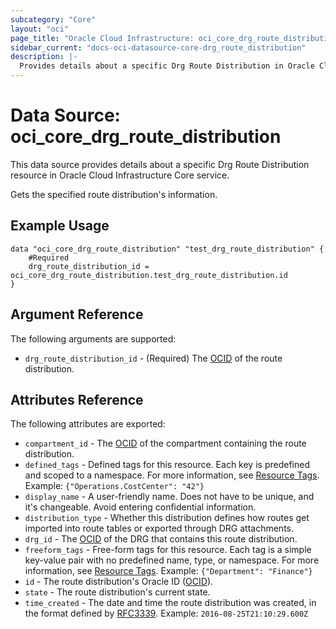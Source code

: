 ```yaml
---
subcategory: "Core"
layout: "oci"
page_title: "Oracle Cloud Infrastructure: oci_core_drg_route_distribution"
sidebar_current: "docs-oci-datasource-core-drg_route_distribution"
description: |-
  Provides details about a specific Drg Route Distribution in Oracle Cloud Infrastructure Core service
---
```


# Data Source: oci_core_drg_route_distribution
This data source provides details about a specific Drg Route Distribution resource in Oracle Cloud Infrastructure Core service.

Gets the specified route distribution's information.

## Example Usage

```hcl
data "oci_core_drg_route_distribution" "test_drg_route_distribution" {
	#Required
	drg_route_distribution_id = oci_core_drg_route_distribution.test_drg_route_distribution.id
}
```

## Argument Reference

The following arguments are supported:

* `drg_route_distribution_id` - (Required) The [OCID](https://docs.cloud.oracle.com/iaas/Content/General/Concepts/identifiers.htm) of the route distribution.


## Attributes Reference

The following attributes are exported:

* `compartment_id` - The [OCID](https://docs.cloud.oracle.com/iaas/Content/General/Concepts/identifiers.htm) of the compartment containing the route distribution.
* `defined_tags` - Defined tags for this resource. Each key is predefined and scoped to a namespace. For more information, see [Resource Tags](https://docs.cloud.oracle.com/iaas/Content/General/Concepts/resourcetags.htm).  Example: `{"Operations.CostCenter": "42"}` 
* `display_name` - A user-friendly name. Does not have to be unique, and it's changeable. Avoid entering confidential information. 
* `distribution_type` - Whether this distribution defines how routes get imported into route tables or exported through DRG attachments. 
* `drg_id` - The [OCID](https://docs.cloud.oracle.com/iaas/Content/General/Concepts/identifiers.htm) of the DRG that contains this route distribution. 
* `freeform_tags` - Free-form tags for this resource. Each tag is a simple key-value pair with no predefined name, type, or namespace. For more information, see [Resource Tags](https://docs.cloud.oracle.com/iaas/Content/General/Concepts/resourcetags.htm).  Example: `{"Department": "Finance"}` 
* `id` - The route distribution's Oracle ID ([OCID](https://docs.cloud.oracle.com/iaas/Content/General/Concepts/identifiers.htm)).
* `state` - The route distribution's current state.
* `time_created` - The date and time the route distribution was created, in the format defined by [RFC3339](https://tools.ietf.org/html/rfc3339).  Example: `2016-08-25T21:10:29.600Z` 

